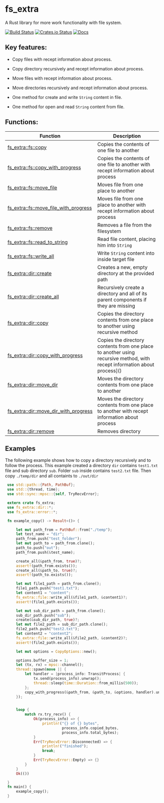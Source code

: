 # fs_extra

A Rust library for more work functionality with file system.

[![Build Status](https://travis-ci.org/webdesus/fs_extra.svg)](https://travis-ci.org/webdesus/fs_extra)
[![Crates.io Status](https://img.shields.io/crates/v/fs_extra.svg)](https://crates.io/crates/fs_extra)
[![Docs](https://docs.rs/fs_extra/badge.svg)](https://docs.rs/fs_extra)


## Key features:

* Copy files with recept information about process.

* Copy directory recursively and recept information about process.

* Move files with recept information about process.

* Move directories recursively and recept information about process.

* One method for create and write `String` content in file.

* One method for open and read `String` content from file.

## Functions:

| Function | Description |
| ------------- | ------------- |
| [fs_extra::fs::copy](https://docs.rs/fs_extra/0.1.0/fs_extra/file/fn.copy.html)  | Copies the contents of one file to another |
| [fs_extra::fs::copy_with_progress](https://docs.rs/fs_extra/0.1.0/fs_extra/file/fn.copy_with_progress.html)  | Copies the contents of one file to another with recept information about process  |
| [fs_extra::fs::move_file](https://docs.rs/fs_extra/0.1.0/fs_extra/file/fn.move_file.html)  | Moves file from one place to another  |
| [fs_extra::fs::move_file_with_progress](https://docs.rs/fs_extra/0.1.0/fs_extra/file/fn.move_file_with_progress.html)  | Moves file from one place to another with recept information about process  |
| [fs_extra::fs::remove](https://docs.rs/fs_extra/0.1.0/fs_extra/file/fn.remove.html)  | Removes a file from the filesystem  |
| [fs_extra::fs::read_to_string](https://docs.rs/fs_extra/0.1.0/fs_extra/file/fn.read_to_string.html)  | Read file content, placing him into `String`  |
| [fs_extra::fs::write_all](https://docs.rs/fs_extra/0.1.0/fs_extra/file/fn.write_all.html)  | Write `String` content into inside target file  |
| [fs_extra::dir::create](https://docs.rs/fs_extra/0.1.0/fs_extra/dir/fn.create.html)  | Creates a new, empty directory at the provided path  |
| [fs_extra::dir::create_all](https://docs.rs/fs_extra/0.1.0/fs_extra/dir/fn.create_all.html)  | Recursively create a directory and all of its parent components if they are missing  |
| [fs_extra::dir::copy](https://docs.rs/fs_extra/0.1.0/fs_extra/dir/fn.copy.html)  | Copies the directory contents from one place to another using recursive method  |
| [fs_extra::dir::copy_with_progress](https://docs.rs/fs_extra/0.1.0/fs_extra/dir/fn.copy_with_progress.html)  | Copies the directory contents from one place to another using recursive method, with recept information about process]()  |
| [fs_extra::dir::move_dir](https://docs.rs/fs_extra/0.1.0/fs_extra/dir/fn.move_dir.html)  | Moves the directory contents from one place to another  |
| [fs_extra::dir::move_dir_with_progress](https://docs.rs/fs_extra/0.1.0/fs_extra/dir/fn.move_dir_with_progress.html)  | Moves the directory contents from one place to another with recept information about process  |
| [fs_extra::dir::remove](https://docs.rs/fs_extra/0.1.0/fs_extra/dir/fn.remove.html)  | Removes directory  |



## Examples

The following example shows how to copy a directory recursively and to follow the process.
This example created a directory `dir` contains `test1.txt` file and sub directory `sub`. Folder `sub` inside contains `test2.txt` file.
Then copy `./temp/dir` and all containts to `./out/dir`

```rust
 use std::path::{Path, PathBuf};
 use std::{thread, time};
 use std::sync::mpsc::{self, TryRecvError};

 extern crate fs_extra;
 use fs_extra::dir::*;
 use fs_extra::error::*;

 fn example_copy() -> Result<()> {

     let mut path_from = PathBuf::from("./temp");
     let test_name = "dir";
     path_from.push("test_folder");
     let mut path_to = path_from.clone();
     path_to.push("out");
     path_from.push(&test_name);

     create_all(&path_from, true)?;
     assert!(path_from.exists());
     create_all(&path_to, true)?;
     assert!(path_to.exists());

     let mut file1_path = path_from.clone();
     file1_path.push("test1.txt");
     let content1 = "content";
     fs_extra::file::write_all(&file1_path, &content1)?;
     assert!(file1_path.exists());

     let mut sub_dir_path = path_from.clone();
     sub_dir_path.push("sub");
     create(&sub_dir_path, true)?;
     let mut file2_path = sub_dir_path.clone();
     file2_path.push("test2.txt");
     let content2 = "content2";
     fs_extra::file::write_all(&file2_path, &content2)?;
     assert!(file2_path.exists());

     let mut options = CopyOptions::new();

     options.buffer_size = 1;
     let (tx, rx) = mpsc::channel();
     thread::spawn(move || {
         let handler = |process_info: TransitProcess| {
             tx.send(process_info).unwrap();
             thread::sleep(time::Duration::from_millis(500));
         };
         copy_with_progress(&path_from, &path_to, &options, handler).unwrap();
     });


     loop {
         match rx.try_recv() {
             Ok(process_info) => {
                 println!("{} of {} bytes",
                          process_info.copied_bytes,
                          process_info.total_bytes);
             }
             Err(TryRecvError::Disconnected) => {
                 println!("finished");
                 break;
             }
             Err(TryRecvError::Empty) => {}
         }
     }
     Ok(())

 }
 fn main() {
     example_copy();
 }

```
